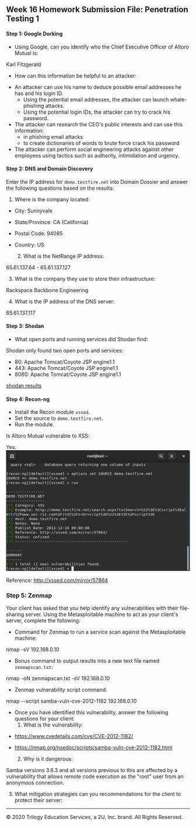 ## Week 16 Homework Submission File: Penetration Testing 1

#### Step 1: Google Dorking


- Using Google, can you identify who the Chief Executive Officer of Altoro Mutual is:

Karl Fitzgerald

- How can this information be helpful to an attacker:

* An attacker can use his name to deduce possible email addresses he has and his login ID. 
   - Using the potential email addresses, the attacker can launch whale-phishing attacks.
   - Using the potential login IDs, the attacker can try to crack his password.
* The attacker can research the CEO's public interests and can use this information:
   - in phishing email attacks
   - to create dictionaries of words to brute force crack his password
* The attacker can perform social engineering attacks against other employees using tactics such as authority, intimidation and urgency.

#### Step 2: DNS and Domain Discovery

Enter the IP address for `demo.testfire.net` into Domain Dossier and answer the following questions based on the results:

  1. Where is the company located: 

* City: Sunnyvale
* State/Province: CA (California)
* Postal Code: 94085
* Country: US



  2. What is the NetRange IP address:

65.61.137.64 - 65.61.137.127

  3. What is the company they use to store their infrastructure:

Rackspace Backbone Engineering

  4. What is the IP address of the DNS server:

65.61.137.117

#### Step 3: Shodan

- What open ports and running services did Shodan find:

Shodan only found two open ports and services:
* 80: Apache Tomcat/Coyote JSP engine1.1
* 443: Apache Tomcat/Coyote JSP engine1.1
* 8080: Apache Tomcat/Coyote JSP engine1.1

[shodan results](shodan.pdf)

#### Step 4: Recon-ng

- Install the Recon module `xssed`. 
- Set the source to `demo.testfire.net`. 
- Run the module. 

Is Altoro Mutual vulnerable to XSS: 

Yes.
![Recon-ng snapshot](recon-ng.jpg)

Reference: http://xssed.com/mirror/57864

### Step 5: Zenmap

Your client has asked that you help identify any vulnerabilities with their file-sharing server. Using the Metasploitable machine to act as your client's server, complete the following:

- Command for Zenmap to run a service scan against the Metasploitable machine: 
 
 nmap -sV 192.168.0.10
 
- Bonus command to output results into a new text file named `zenmapscan.txt`:

nmap -oN zenmapscan.txt -sV 192.168.0.10

- Zenmap vulnerability script command: 

nmap --script samba-vuln-cve-2012-1182 192.168.0.10

- Once you have identified this vulnerability, answer the following questions for your client:
  1. What is the vulnerability:
  
* https://www.cvedetails.com/cve/CVE-2012-1182/
* https://nmap.org/nsedoc/scripts/samba-vuln-cve-2012-1182.html

  2. Why is it dangerous:

Samba versions 3.6.3 and all versions previous to this are affected by a vulnerability that allows remote code execution as the "root" user from an anonymous connection.

  3. What mitigation strategies can you recommendations for the client to protect their server:

---
© 2020 Trilogy Education Services, a 2U, Inc. brand. All Rights Reserved.  

